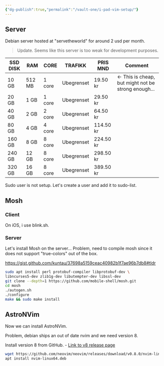 ```yaml
---
{"dg-publish":true,"permalink":"/vault-one/i-pad-vim-setup/"}
---
```



## Server
Debian server hosted at "servetheworld" for around 2 usd per month.
> Update. Seems like this server is too weak for development purposes. 

|SSD DISK | 	RAM |	CORE 	|TRAFIKK |	PRIS MND| Comment | 
|----------|-------|--------|--------|-------|---------|
|10 GB| 	512 MB |	1 core 	|Ubegrenset 	|19.50 kr|<- This is cheap, but might not be strong enough...|
|20 GB 	|1 GB 	|1 core 	|Ubegrenset 	|29.50 kr||
|40 GB 	|2 GB 	|2 core 	|Ubegrenset |	64.50 kr||
|80 GB 	|4 GB 	|4 core 	|Ubegrenset |	114.50 kr||
|160 GB 	|8 GB |	8 core 	|Ubegrenset| 	224.50 kr||
|240 GB 	|12 GB| 	8 core |	Ubegrenset |	298.50 kr||
|320 GB 	|16 GB |	8 core| 	Ubegrenset |	389.50 kr||

Sudo user is not setup. Let's create a user and add it to sudo-list.


## Mosh
### Client
On iOS, i use blink.sh.

### Server
Let's install Mosh on the server...
Problem, need to compile mosh since it does not support "true-colors" out of the box.

https://gist.github.com/kuntau/37698a5159ceac40982b1f7ae96b7db8#tldr
```bash
sudo apt install perl protobuf-compiler libprotobuf-dev \
libncurses5-dev zlib1g-dev libutempter-dev libssl-dev
git clone --depth=1 https://github.com/mobile-shell/mosh.git
cd mosh
./autogen.sh
./configure
make && sudo make install
```


## AstroNVim
Now we can install AstroNVim.

Problem, debian ships an out of date nvim and we need version 8.

Install version 8 from GitHub. -  [Link to v8 release page](https://github.com/neovim/neovim/releases/tag/v0.8.0)

```bash
wget https://github.com/neovim/neovim/releases/download/v0.8.0/nvim-linux64.deb
apt install nvim-linux64.deb
```

